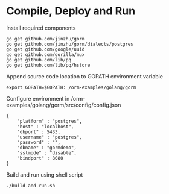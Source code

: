 # Compile, Deploy and Run
Install required components
```
go get github.com/jinzhu/gorm
go get github.com/jinzhu/gorm/dialects/postgres
go get github.com/google/uuid
go get github.com/gorilla/mux
go get github.com/lib/pq
go get github.com/lib/pq/hstore
```
Append source code location to GOPATH environment variable
```
export GOPATH=$GOPATH: /orm-examples/golang/gorm
```
Configure environment in /orm-examples/golang/gorm/src/config/config.json
```
{
	"platform" : "postgres",
	"host" : "localhost",
	"dbport" : 5433,
	"username" : "postgres",
	"password" : "",
	"dbname" : "gormdemo",
	"sslmode" : "disable",
	"bindport" : 8080
}
```
Build and run using shell script
```
./build-and-run.sh
```

